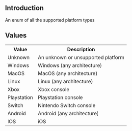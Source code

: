 ## Introduction
An enum of all the supported platform types

## Values
<table>
    <tr>
        <th>Value</th>
        <th>Description</th>
    </tr>
    <tr>
        <td>Unknown</td>
        <td>An unknown or unsupported platform</td>
    </tr>
    <tr>
        <td>Windows</td>
        <td>Windows (any architecture)</td>
    </tr>
    <tr>
        <td>MacOS</td>
        <td>MacOS (any architecture)</td>
    </tr>
    <tr>
        <td>Linux</td>
        <td>Linux (any architecture)</td>
    </tr>
    <tr>
        <td>Xbox</td>
        <td>Xbox console</td>
    </tr>
    <tr>
        <td>Playstation</td>
        <td>Playstation console</td>
    </tr>
    <tr>
        <td>Switch</td>
        <td>Nintendo Switch console</td>
    </tr>
    <tr>
        <td>Android</td>
        <td>Android (any architecture)</td>
    </tr>
    <tr>
        <td>IOS</td>
        <td>iOS</td>
    </tr>
</table>